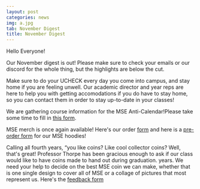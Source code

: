 ```yaml
---
layout: post
categories: news
img: a.jpg
tab: November Digest
title: November Digest
---
```


Hello Everyone!

Our November digest is out! Please make sure to check your emails or our discord for the whole thing, but the highlights are below the cut.

<!-- more -->

Make sure to do your UCHECK every day you come into campus, and stay home if you are feeling unwell. Our academic director and year reps are here to help you with getting accomodations if you do have to stay home, so you can contact them in order to stay up-to-date in your classes!

We are gathering course information for the MSE Anti-Calendar!Please take some time to fill in
<a href="https://docs.google.com/forms/d/e/1FAIpQLSe9pofhUHBjmQWsGI9HNl-Vh9LHeBKbysL7OGGuGUdxwlJHFQ/viewform">this form</a>.

MSE merch is once again available! Here's our order <a href="https://docs.google.com/forms/d/e/1FAIpQLScn40eCgrwGwFILalr_Wj_i8lAt5AchMavqXcDvfmAXGiZDZA/viewform">form</a> and here is a <a href="https://docs.google.com/forms/d/e/1FAIpQLSczIddcL_HfwUmcYYYZHQSTU0SrDkBFD8EzPn_YzJXVpYgqwg/viewform">pre-order form</a> for our MSE hoodies!

Calling all fourth years, “you like coins? Like cool collector coins? Well, that's great! Professor Thorpe has been gracious enough to ask if our class would like to have coins made to hand out during graduation. years. We need your help to decide on the best MSE coin we can make, whether that is one single design to cover all of MSE or a collage of pictures that most represent us. Here's the <a href="https://docs.google.com/forms/d/e/1FAIpQLSeSyS2T7hlw--h6z66ysZp0jIBS8057rlzVabLAfAE0JvaTFg/viewform">feedback form</a>
